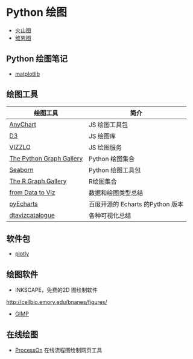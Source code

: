 # Python 绘图

- [火山图](plots/volcano_plot.md)
- [维恩图](plots/venn.md)

## Python 绘图笔记

- [matplotlib](matplotlib/0_matplotlib_toc.md)

## 绘图工具

| 绘图工具                                                      | 简介                             |
| ------------------------------------------------------------- | -------------------------------- |
| [AnyChart](https://www.anychart.com/)                         | JS 绘图工具包                    |
| [D3](https://d3js.org/)                                       | JS 绘图库                        |
| [VIZZLO](https://vizzlo.com)                                  | JS 绘图服务                      |
| [The Python Graph Gallery](https://python-graph-gallery.com/) | Python 绘图集合                  |
| [Seaborn](http://seaborn.pydata.org/index.html)               | Python 绘图工具包                |
| [The R Graph Gallery](https://www.r-graph-gallery.com)        | R绘图集合                        |
| [from Data to Viz](https://www.data-to-viz.com/)              | 数据和绘图类型总结               |
| [pyEcharts](https://pyecharts.org/#/zh-cn/intro)              | 百度开源的 Echarts 的Python 版本 |
| [dtavizcatalogue](https://datavizcatalogue.com/ZH/)           | 各种可视化总结                   |

## 软件包

- [plotly](plotly/0_plotly_toc.md)

## 绘图软件

- INKSCAPE，免费的2D 图绘制软件

http://cellbio.emory.edu/bnanes/figures/

- [GIMP](https://www.gimp.org/)

## 在线绘图

- [ProcessOn](https://www.processon.com) 在线流程图绘制网页工具
